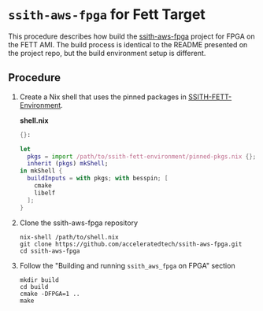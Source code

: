 # `ssith-aws-fpga` for Fett Target

This procedure describes how build the [ssith-aws-fpga](https://github.com/acceleratedtech/ssith-aws-fpga) project for FPGA on the FETT AMI. The build process is identical to the README presented on the project repo, but the build environment setup is different.

## Procedure

1. Create a Nix shell that uses the pinned packages in [SSITH-FETT-Environment](https://github.com/DARPA-SSITH-Demonstrators/SSITH-FETT-Environment).

   **shell.nix**

   ```nix
   {}:
   
   let
     pkgs = import /path/to/ssith-fett-environment/pinned-pkgs.nix {};
     inherit (pkgs) mkShell;
   in mkShell {
     buildInputs = with pkgs; with besspin; [
       cmake
       libelf
     ];
   }
   ```

2. Clone the ssith-aws-fpga repository

   ```
   nix-shell /path/to/shell.nix
   git clone https://github.com/acceleratedtech/ssith-aws-fpga.git 
   cd ssith-aws-fpga
   ```

3. Follow the "Building and running `ssith_aws_fpga` on FPGA" section

   ```
   mkdir build
   cd build
   cmake -DFPGA=1 ..
   make
   ```


